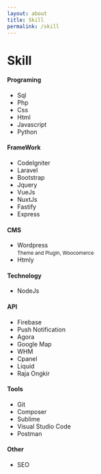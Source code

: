 ```yaml
---
layout: about
title: Skill
permalink: /skill
---
```


<h1 class="fsr-125">
	Skill
</h1>

<div class="m-b-40">
	<h4 class="fw-6 fsr-125">Programing</h4>
	<ul class="sq_l-code">
		<li>Sql</li>
		<li>Php</li>
		<li>Css</li>
		<li>Html</li>
		<li>Javascript</li>
		<li>Python</li>
	</ul>
</div>


<div class="m-b-40">
	<h4 class="fw-6 fsr-125">FrameWork</h4>
	<ul class="sq_l-code">
		<li>CodeIgniter</li>
		<li>Laravel</li>
		<li>Bootstrap</li>
		<li>Jquery</li>
		<li>VueJs</li>
		<li>NuxtJs</li>
		<li>Fastify</li>
		<li>Express</li>
	</ul>
</div>

<div class="m-b-40">
	<h4 class="fw-6 fsr-125">CMS</h4>
	<ul class="sq_l-code">
		<li>
			Wordpress<br/>
			<small>Theme and Plugin, Woocomerce</small>
		</li>
		<li>Htmly</li>
	</ul>
</div>


<div class="m-b-40">
	<h4 class="fw-6 fsr-125">Technology</h4>
	<ul class="sq_l-code">
		<li>NodeJs</li>
	</ul>
</div>

<div class="m-b-40">
	<h4 class="fw-6 fsr-125">API</h4>
	<ul class="sq_l-code">
		<li>Firebase</li>
		<li>Push Notification</li>
		<li>Agora</li>
		<li>Google Map</li>
		<li>WHM</li>
		<li>Cpanel</li>
		<li>Liquid</li>
		<li>Raja Ongkir</li>
	</ul>
</div>


<div class="m-b-40">
	<h4 class="fw-6 fsr-125">Tools</h4>
	<ul class="sq_l-code">
		<li>Git</li>
		<li>Composer</li>
		<li>Sublime</li>
		<li>Visual Studio Code</li>
		<li>Postman</li>
	</ul>
	
</div>

<div class="m-b-40">
	<h4 class="fw-6 fsr-125">Other</h4>
	<ul class="sq_l-code">
		<li>SEO</li>
	</ul>
	
</div>	